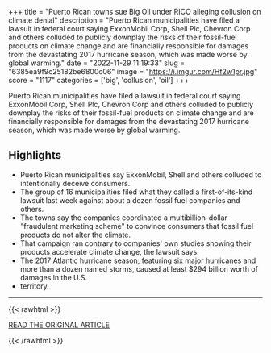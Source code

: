 +++
title = "Puerto Rican towns sue Big Oil under RICO alleging collusion on climate denial"
description = "Puerto Rican municipalities have filed a lawsuit in federal court saying ExxonMobil Corp, Shell Plc, Chevron Corp and others colluded to publicly downplay the risks of their fossil-fuel products on climate change and are financially responsible for damages from the devastating 2017 hurricane season, which was made worse by global warming."
date = "2022-11-29 11:19:33"
slug = "6385ea9f9c25182be6800c06"
image = "https://i.imgur.com/Hf2w1pr.jpg"
score = "1117"
categories = ['big', 'collusion', 'oil']
+++

Puerto Rican municipalities have filed a lawsuit in federal court saying ExxonMobil Corp, Shell Plc, Chevron Corp and others colluded to publicly downplay the risks of their fossil-fuel products on climate change and are financially responsible for damages from the devastating 2017 hurricane season, which was made worse by global warming.

## Highlights

- Puerto Rican municipalities say ExxonMobil, Shell and others colluded to intentionally deceive consumers.
- The group of 16 municipalities filed what they called a first-of-its-kind lawsuit last week against about a dozen fossil fuel companies and others.
- The towns say the companies coordinated a multibillion-dollar "fraudulent marketing scheme" to convince consumers that fossil fuel products do not alter the climate.
- That campaign ran contrary to companies' own studies showing their products accelerate climate change, the lawsuit says.
- The 2017 Atlantic hurricane season, featuring six major hurricanes and more than a dozen named storms, caused at least $294 billion worth of damages in the U.S.
- territory.

---

{{< rawhtml >}}
  <p class="article-category">
    <a target="_blank" href="https://www.reuters.com/legal/litigation/puerto-rican-towns-sue-big-oil-under-rico-alleging-collusion-climate-denial-2022-11-29/">READ THE ORIGINAL ARTICLE</a>
  </p>
{{< /rawhtml >}}

